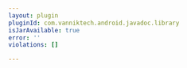 ```yaml
---
layout: plugin
pluginId: com.vanniktech.android.javadoc.library
isJarAvailable: true
error: ''
violations: []

---
```

